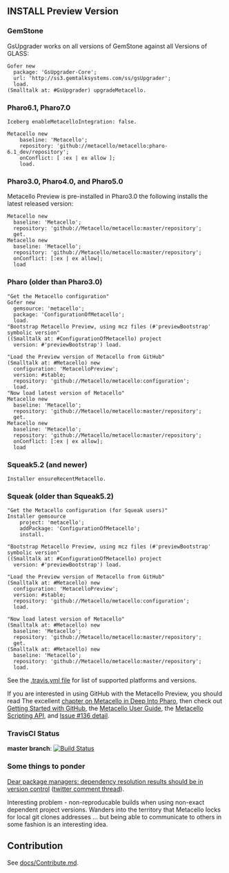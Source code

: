 ## INSTALL Preview Version

### GemStone
GsUpgrader works on all versions of GemStone against all Versions of GLASS:

```Smalltalk
Gofer new
  package: 'GsUpgrader-Core';
  url: 'http://ss3.gemtalksystems.com/ss/gsUpgrader';
  load.
(Smalltalk at: #GsUpgrader) upgradeMetacello.
```

### Pharo6.1, Pharo7.0

```Smalltalk
Iceberg enableMetacelloIntegration: false.

Metacello new
    baseline: 'Metacello';
    repository: 'github://metacello/metacello:pharo-6.1_dev/repository';
    onConflict: [ :ex | ex allow ];
    load.
 ```

### Pharo3.0, Pharo4.0, and Pharo5.0
Metacello Preview  is pre-installed in Pharo3.0 the following installs the latest released version:

```Smalltalk
Metacello new
  baseline: 'Metacello';
  repository: 'github://Metacello/metacello:master/repository';
  get.
Metacello new
  baseline: 'Metacello';
  repository: 'github://Metacello/metacello:master/repository';
  onConflict: [:ex | ex allow];
  load
```

### Pharo (older than Pharo3.0)

```Smalltalk
"Get the Metacello configuration"
Gofer new
  gemsource: 'metacello';
  package: 'ConfigurationOfMetacello';
  load.
"Bootstrap Metacello Preview, using mcz files (#'previewBootstrap' symbolic version"
((Smalltalk at: #ConfigurationOfMetacello) project 
  version: #'previewBootstrap') load.

"Load the Preview version of Metacello from GitHub"
(Smalltalk at: #Metacello) new
  configuration: 'MetacelloPreview';
  version: #stable;
  repository: 'github://Metacello/metacello:configuration';
  load.
"Now load latest version of Metacello"
Metacello new
  baseline: 'Metacello';
  repository: 'github://Metacello/metacello:master/repository';
  get.
Metacello new
  baseline: 'Metacello';
  repository: 'github://Metacello/metacello:master/repository';
  onConflict: [:ex | ex allow];
  load
```

### Squeak5.2 (and newer)

```Smalltalk
Installer ensureRecentMetacello.
```

### Squeak (older than Squeak5.2)

```Smalltalk
"Get the Metacello configuration (for Squeak users)"
Installer gemsource
    project: 'metacello';
    addPackage: 'ConfigurationOfMetacello';
    install.

"Bootstrap Metacello Preview, using mcz files (#'previewBootstrap' symbolic version"
((Smalltalk at: #ConfigurationOfMetacello) project 
  version: #'previewBootstrap') load.

"Load the Preview version of Metacello from GitHub"
(Smalltalk at: #Metacello) new
  configuration: 'MetacelloPreview';
  version: #stable;
  repository: 'github://Metacello/metacello:configuration';
  load.

"Now load latest version of Metacello"
(Smalltalk at: #Metacello) new
  baseline: 'Metacello';
  repository: 'github://Metacello/metacello:master/repository';
  get.
(Smalltalk at: #Metacello) new
  baseline: 'Metacello';
  repository: 'github://Metacello/metacello:master/repository';
  load.
```


See the [.travis.yml file](./.travis.yml) for list of supported platforms and versions.

If you are interested in using GitHub with the Metacello Preview, you should read The excellent [chapter on Metacello in Deep Into Pharo][5], then check out 
[Getting Started with GitHub][1], the [Metacello User Guide][2], the [Metacello Scripting API][3], and [Issue #136 detail][4].

### TravisCI Status
**master branch**: [![Build Status](https://travis-ci.org/Metacello/metacello.svg?branch=master)](https://travis-ci.org/Metacello/metacello)

### Some things to ponder 
[Dear package managers: dependency resolution results should be in version control][6] ([twitter comment thread][7]).

Interesting problem - non-reproducable builds when using non-exact dependent project versions. Wanders into the territory that Metacello locks for local git clones addresses ... but being able to communicate to others in some fashion is an interesting idea. 

[1]: docs/GettingStartedWithGitHub.md
[2]: docs/MetacelloUserGuide.md
[3]: docs/MetacelloScriptingAPI.md
[4]: docs/Issue_136Detail.md
[5]: http://pharobooks.gforge.inria.fr/PharoByExampleTwo-Eng/latest/Metacello.pdf
[6]: https://blog.ometer.com/2017/01/10/dear-package-managers-dependency-resolution-results-should-be-in-version-control/
[7]: https://twitter.com/migueldeicaza/status/868450752347480064

## Contribution

See [docs/Contribute.md](docs/Contribute.md).
